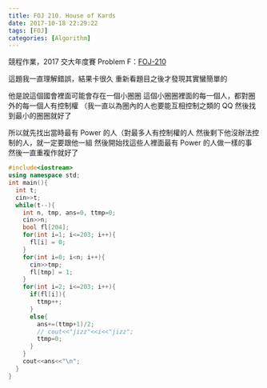 ```yaml
---
title: FOJ 210. House of Kards
date: 2017-10-18 22:29:22
tags: [FOJ]
categories: [Algorithm]
---
```

競程作業，2017 交大年度賽 Problem F：[FOJ-210](https://oj.nctu.me/problems/210/)

這題我一直理解錯誤，結果卡很久
重新看題目之後才發現其實蠻簡單的
<!--more-->

他是說這個國會裡面可能會存在一個小圈圈
這個小圈圈裡面的每一個人，都對圈外的每一個人有控制權
（我一直以為圈內的人也要能互相控制之類的 QQ
然後找到最小的圈圈就好了

所以就先找出當時最有 Power 的人（對最多人有控制權的人
然後剩下他沒辦法控制的人，就一定要跟他一組
然後開始找這些人裡面最有 Power 的人做一樣的事
然後一直重複作就好了

```cpp
#include<iostream>
using namespace std;
int main(){
  int t;
  cin>>t;
  while(t--){
    int n, tmp, ans=0, ttmp=0;
    cin>>n;
    bool fl[204];
    for(int i=1; i<=203; i++){
      fl[i] = 0;
    }
    for(int i=0; i<n; i++){
      cin>>tmp;
      fl[tmp] = 1;
    }
    for(int i=2; i<=203; i++){
      if(fl[i]){
        ttmp++;
      }
      else{
        ans+=(ttmp+1)/2;
        // cout<<"jizz"<<i<<"jizz";
        ttmp=0;
      }
    }
    cout<<ans<<"\n";
  }
}
```
